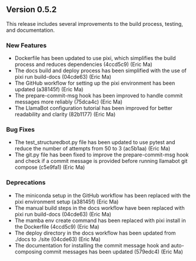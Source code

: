 ## Version 0.5.2

This release includes several improvements to the build process, testing, and documentation.

### New Features

- Dockerfile has been updated to use pixi, which simplifies the build process and reduces dependencies (4ccd5c9) (Eric Ma)
- The docs build and deploy process has been simplified with the use of pixi run build-docs (04cde63) (Eric Ma)
- The GitHub workflow for setting up the pixi environment has been updated (a38145f) (Eric Ma)
- The prepare-commit-msg hook has been improved to handle commit messages more reliably (75dca4c) (Eric Ma)
- The LlamaBot configuration tutorial has been improved for better readability and clarity (82b1177) (Eric Ma)

### Bug Fixes

- The test\_structuredbot.py file has been updated to use pytest and reduce the number of attempts from 50 to 3 (ac5b1aa) (Eric Ma)
- The git.py file has been fixed to improve the prepare-commit-msg hook and check if a commit message is provided before running llamabot git compose (c5e9fa1) (Eric Ma)

### Deprecations

- The miniconda setup in the GitHub workflow has been replaced with the pixi environment setup (a38145f) (Eric Ma)
- The manual build steps in the docs workflow have been replaced with pixi run build-docs (04cde63) (Eric Ma)
- The mamba env create command has been replaced with pixi install in the Dockerfile (4ccd5c9) (Eric Ma)
- The deploy directory in the docs workflow has been updated from ./docs to ./site (04cde63) (Eric Ma)
- The documentation for installing the commit message hook and auto-composing commit messages has been updated (579edc4) (Eric Ma)
